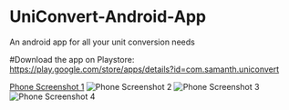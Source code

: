 # UniConvert-Android-App
An android app for all your unit conversion needs

#Download the app on Playstore:
https://play.google.com/store/apps/details?id=com.samanth.uniconvert


[Phone Screenshot 1](https://github.com/samanth-jain/UniConvert-Android-App/assets/107352626/cd9492d9-e3c5-4f7a-858b-86112ef68dad)
![Phone Screenshot 2](https://github.com/samanth-jain/UniConvert-Android-App/assets/107352626/99445a7c-c91a-43fb-aea8-10a658963bcc)
![Phone Screenshot 3](https://github.com/samanth-jain/UniConvert-Android-App/assets/107352626/ce48b712-73f2-4485-959d-b3d35965df38)
![Phone Screenshot 4](https://github.com/samanth-jain/UniConvert-Android-App/assets/107352626/2a928142-98fd-4672-ad1c-97b64b1fb31f)
